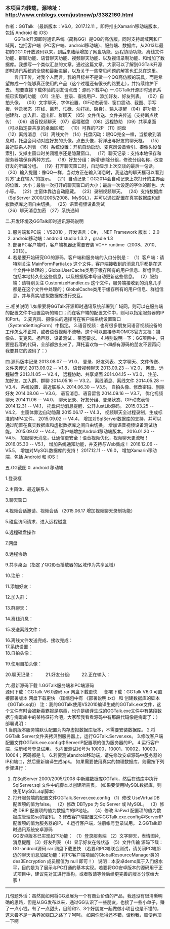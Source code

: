 ### 本项目为转载，源地址：http://www.cnblogs.com/justnow/p/3382160.html
作者：GGTalk
（最新版本：V6.0，2017.12.11 。即将推出Xamarin移动端版本，包括 Android 和 iOS）     
　　GGTalk开源即时通讯系统（简称GG）是QQ的高仿版，同时支持局域网和广域网，包括客户端（PC客户端、android移动端）、服务端、数据库。从2013年最初的GG1.0开放源码以来，到后来陆续增加了网盘功能、远程协助功能、离线文件功能、群聊功能、语音聊天功能、视频聊天功能、以及视讯录制功能、和增加了数据库。我想写一个类似汇总的文章，通过这篇文章，大家可以了解到GGTalk开源即时通讯系统的全貌和最新进展，以及关于一些常见问题的解答也汇总在这里。
　　言归正传，对我个人而言，我的目标并不是做一个QQ高仿版的玩具，而是希望做成一个能够真正使用的产品（这个过程还有很长的路要走），并持续维护下去。
          想要直接下载体验的朋友请点击：源码下载中心
一.GGTalk开源即时通讯系统已实现的功能
（01）注册、登录、查找用户、添加好友、好友列表。
（02）自拍头像。
（03）文字聊天、字体设置、GIF动态表情、窗口震动、截图、手写板、登录状态（在线、离开、忙碌、勿打扰、隐身）、输入提醒
（04）群功能：创建群、加入群、退出群、群聊天
（05）文件传送、文件夹传送（支持断点续传）
（06）语音视频聊天
（07）远程磁盘
（08）远程协助
（09）共享桌面（可以指定要共享的桌面区域）
（10）可靠的P2P
（11）网盘   
（12）离线消息
（13）离线文件
（14）托盘闪动：跟QQ完全一样，当接收到消息时，托盘会闪动对应好友的头像。点击头像，将弹出与好友的聊天框。
（15）最近联系人列表
（16）系统设置：开机自动启动、麦克风设备索引、摄像头设备索引，叉掉主窗口时关闭程序还是隐藏窗口。
（17）聊天记录：支持本地保存和服务器端保存两种方式。
（18）好友分组：新增/删除分组，修改分组名称，改变好友的所属分组。
（19）打开聊天窗口时，自动显示上次交谈的最后一句话。
（20）输入提醒：像QQ一样，当对方正在输入消息时，我这边的聊天框可以看到对方“正在输入”的提示。
（21）自动记录：GG2014会自动记录上次打开的主界面的位置、大小；最后一次打开的聊天窗口的大小；最后一次设定的字体的颜色、大小等。 
（22）主窗体靠边自动隐藏。
（23）录制视频聊天。
（24）支持数据库（SqlServer 2000/2005/2008、MySQL），并可以通过配置在真实数据库和虚拟数据库之间自由切换。 
（25）语音视频设备测试   
（26）聊天消息加密
（27）系统通知
 
二.开发环境及GGTalk即时通讯源码说明
1. 服务端和PC端 ：VS2010 ，开发语言：C#， .NET Framework 版本： 2.0 
2. android移动端：android studio 1.3.2 ，gradle 1.3 
3. 部署PC客户端时，客户端机器还需要安装 VC++ runtime（2008、2010、2013）。
4. 若是要开始研究GG的源码，客户端和服务端的入口分别是：
（1）客户端：请特别关注 MainFormPartial.cs 这个文件，客户端接收到的消息几乎都是在这个文件中处理的；GlobalUserCache类用于缓存所有的用户信息、群组信息、包括本地持久化这些信息，以及根据版本号自动更新这些信息。
（2）服务端：请特别关注 CustomizeHandler.cs 这个文件，服务端接收到的消息几乎都是在这个文件中处理的；GlobalCache类用于缓存所有的用户信息、群组信息，并与真实/虚拟数据库进行交互。
   
三.相关说明
1.如果要将GGTalk开源即时通讯系统部署到广域网，则可以在服务端的配置文件中设置监听的端口；而在客户端的配置文件中，则可以指定服务器的IP和Port。
2.麦克风、摄像头的选择可在客户端系统设置窗口（SystemSettingForm）中指定。
3.语音视频：也有很多朋友问语音视频设备的工作怎么不正常，或者语音视频不流畅，这个可以直接参考OMCS官方文档：摄像头、麦克风、扬声器、设备测试 、带宽要求。
4.特别说明一下：GG项目中，只要是我写的代码，全部都放出来了。拜托喜欢每一个dll都有源码的朋友不要再问我要其它的源码了：）
   
四.源码版本记录
2013.08.07  --  V1.0， 登录、好友列表、文字聊天、文件传送、文件夹传送
2013.09.02  --  V1.8， 语音视频聊天
2013.09.23  --  V2.0， 网盘、远程磁盘
2013.11.05  --  V2.4， 远程协助、共享桌面
2014.04.15  --  V3.0， 注册、加好友、加入群、群聊
2014.05.16  --  V3.2， 离线消息、离线文件
2014.05.28  --  V3.4， 系统设置、最近联系人
2014.06.30  --  V3.5， 自拍头像、修改密码、删除好友
2014.08.06  --  V3.6， 语音消息、语音留言 
2014.09.16  --  V3.7， 优化视频聊天 
2014.11.06  --  V4.0， 聊天记录、好友分组、登录状态、GIF动态表情
2014.12.31  --  V4.1， 托盘闪动消息提醒、公开JustLib源码。
2015.03.25  --  V4.2， 主窗体靠边自动隐藏
2015.06.17  --  V4.3， 视频聊天全过程录制，生成标准的MP4文件。
2015.09.02  --  V4.4， 增加对SqlServer数据库的支持，并可以通过配置在真实数据库和虚拟数据库之间自由切换。 增加语音视频设备测试功能。
2015.09.02  --  V4.4， 客户端增加Android移动端版本。
2016.01.20  --  V4.5， 加密聊天消息，让通信更安全！语音视频优化，视频聊天更流畅！
2016.05.30  --  V5.1， 增加系统通知功能，并支持与Web集成！
2016.12.06  --  V5.5， 增加对MySQL数据库的支持！
 2017.12.11  --  V6.0， 增加Xamarin移动端，包括 Android 和 iOS！
 
五.GG截图
0. android 移动端
              
1.登录框
        
2.主窗体、最近联系人
             
3.聊天窗口                                                                                 
           
4.视频会话邀请、视频会话    （2015.06.17 增加视频聊天录制功能） 
                    
5.磁盘访问请求、进入远程磁盘
               
6.远程磁盘操作
       
7.网盘
       
8.远程协助
              
9.共享桌面（指定了QQ影音播放器的区域作为共享区域）
       
10.注册：
            
11.添加好友：
       
12.加入群：
      
13.群聊天：
      
14.离线消息：
       
15.发送离线文件：
       
16.离线文件发送完成、接收完成：
　　  
17.系统设置：
　　      
18.自拍头像：
       
19.使用自拍头像：
       
20.聊天记录：
　　 
21.好友分组:
　　 
22.正在输入：
　　 
 
六.最新源码下载
1.GGTalk服务端和PC端源码    
      源码下载：GGTalk-V6.0源码.rar     网盘下载更快
 　 部署下载：GGTalk V6.0 可直接部署版本    网盘下载更快
    （压缩包中有 《部署说明.txt》 和 创建数据库的脚本 《GGTalk.sql》）
      注：我的GGTalk使用VS2010编译生成的GGTalk.exe文件，这个文件有时会被新毒霸报是病毒，也许是编译生成的GGTalk.exe文件中有某段数据与病毒库中的某特征符合吧，大家帮我看看源码中有那段代码像是病毒了：）
部署说明：      
1.当前版本服务端默认配置为内存虚拟数据库版本，不需要安装数据库。
2.将GGTalk.Server文件夹拷贝到服务器上，运行GGTalk.Server.exe。
3.修改客户端配置文件GGTalk.exe.config中ServerIP配置项的值为服务器的IP。
4.运行客户端，注册帐号登录试用。
5.内置测试帐号为 10000，10001，10002，10003，10004；密码都是 1。 
6.若要测试android移动端，请先修改安卓源码中服务器的IP和端口，然后重新编译生成apk。 
如果需要使用真实的物理数据库，则需按下列步骤进行：
1. 在SqlServer 2000/2005/2008 中新建数据库GGTalk，然后在该库中执行 SqlServer.sql 文件中的脚本以创建所需表。
    (如果要使用MySQL数据库，则使用MySQL.sql脚本)
2. 打开服务端的配置文件GGTalk.Server.exe.config
（1）修改 UseVirtualDB 配置项的值为false。
（2）修改 DBType 为 SqlServer 或 MySQL。
（3）修改 DBIP 配置项的值为数据库的IP地址。
（4）修改 SaPwd 配置项的值为数据库管理员sa的密码。
3.修改客户端配置文件GGTalk.exe.config中ServerIP配置项的值为服务器的IP。
4.运行客户端，注册帐号登录试用。
2.GGTalk即时通讯系统安卓源码     
      GG安卓版本已实现如下功能：
（1）登录服务端
（2）文字聊天，表情图片,消息提醒
（3）好友列表
（4）显示好友在线状态
（5）文件传输
     源码下载：GG-android源码.rar     网盘下载更快   （若要和PC端联合测试，请关闭PC端那边的聊天消息加密功能：将PC客户端项目的GlobalResourceManager类的 des3Encryption 成员赋值为 null 即可！）
     说明：本安卓demo属于入门级水平，目的是为了展示与PC打通的基本实现。若要将GG安卓版本的源码用于正式项目中，建议先对其进行重构，或者敬请等候后续更完善的版本分享给大家！
 
      
________________________________________________________________________
 
几句题外话：虽然就如何将GG发展为一个有商业价值的产品，我还没有很清晰明确的思路，但是从GG发布以来，通过GG认识了一些朋友，也接了一些小单子，赚了一点小钱。有了一点甜头，目前和2、3个好朋友一起做做小项目也是不错的，这未尝不是一条养家糊口之路了？呵呵。
如果你觉得还不错，请粉我，顺便再顶一下啊

